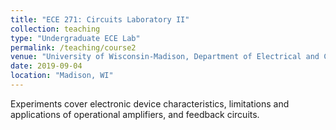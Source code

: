 ```yaml
---
title: "ECE 271: Circuits Laboratory II"
collection: teaching
type: "Undergraduate ECE Lab"
permalink: /teaching/course2
venue: "University of Wisconsin-Madison, Department of Electrical and Computer Engineering"
date: 2019-09-04
location: "Madison, WI"
---
```


Experiments cover electronic device characteristics, limitations and applications of operational amplifiers, and feedback circuits.